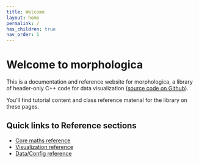 ```yaml
---
title: Welcome
layout: home
permalink: /
has_children: true
nav_order: 1
---
```

# Welcome to morphologica

This is a documentation and reference website for
morphologica, a library of header-only C++ code for data visualization  ([source code on Github](https://github.com/ABRG-Models/morphologica)).

You'll find tutorial content and class reference material for the library on these pages.

## Quick links to Reference sections

* [Core maths reference](/morphologica/ref/coremaths)
* [Visualization reference](/morphologica/ref/visual)
* [Data/Config reference](/morphologica/ref/simsupport)
